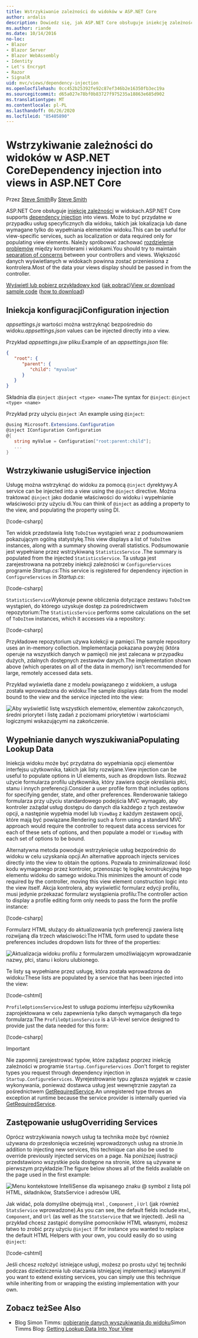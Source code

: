 ```yaml
---
title: Wstrzykiwanie zależności do widoków w ASP.NET Core
author: ardalis
description: Dowiedz się, jak ASP.NET Core obsługuje iniekcję zależności w widokach MVC.
ms.author: riande
ms.date: 10/14/2016
no-loc:
- Blazor
- Blazor Server
- Blazor WebAssembly
- Identity
- Let's Encrypt
- Razor
- SignalR
uid: mvc/views/dependency-injection
ms.openlocfilehash: 0cc452b25392fe92c87ef346b2e16350fb3ec19a
ms.sourcegitcommit: d65a027e78bf0b83727f975235a18863e685d902
ms.translationtype: MT
ms.contentlocale: pl-PL
ms.lasthandoff: 06/26/2020
ms.locfileid: "85405890"
---
```

# <a name="dependency-injection-into-views-in-aspnet-core"></a><span data-ttu-id="f4216-103">Wstrzykiwanie zależności do widoków w ASP.NET Core</span><span class="sxs-lookup"><span data-stu-id="f4216-103">Dependency injection into views in ASP.NET Core</span></span>

<span data-ttu-id="f4216-104">Przez [Steve Smith](https://ardalis.com/)</span><span class="sxs-lookup"><span data-stu-id="f4216-104">By [Steve Smith](https://ardalis.com/)</span></span>

<span data-ttu-id="f4216-105">ASP.NET Core obsługuje [iniekcję zależności](xref:fundamentals/dependency-injection) w widokach.</span><span class="sxs-lookup"><span data-stu-id="f4216-105">ASP.NET Core supports [dependency injection](xref:fundamentals/dependency-injection) into views.</span></span> <span data-ttu-id="f4216-106">Może to być przydatne w przypadku usług specyficznych dla widoku, takich jak lokalizacja lub dane wymagane tylko do wypełniania elementów widoku.</span><span class="sxs-lookup"><span data-stu-id="f4216-106">This can be useful for view-specific services, such as localization or data required only for populating view elements.</span></span> <span data-ttu-id="f4216-107">Należy spróbować zachować [rozdzielenie problemów](/dotnet/standard/modern-web-apps-azure-architecture/architectural-principles#separation-of-concerns) między kontrolerami i widokami.</span><span class="sxs-lookup"><span data-stu-id="f4216-107">You should try to maintain [separation of concerns](/dotnet/standard/modern-web-apps-azure-architecture/architectural-principles#separation-of-concerns) between your controllers and views.</span></span> <span data-ttu-id="f4216-108">Większość danych wyświetlanych w widokach powinna zostać przeniesiona z kontrolera.</span><span class="sxs-lookup"><span data-stu-id="f4216-108">Most of the data your views display should be passed in from the controller.</span></span>

<span data-ttu-id="f4216-109">[Wyświetl lub pobierz przykładowy kod](https://github.com/dotnet/AspNetCore.Docs/tree/master/aspnetcore/mvc/views/dependency-injection/sample) ([jak pobrać](xref:index#how-to-download-a-sample))</span><span class="sxs-lookup"><span data-stu-id="f4216-109">[View or download sample code](https://github.com/dotnet/AspNetCore.Docs/tree/master/aspnetcore/mvc/views/dependency-injection/sample) ([how to download](xref:index#how-to-download-a-sample))</span></span>

## <a name="configuration-injection"></a><span data-ttu-id="f4216-110">Iniekcja konfiguracji</span><span class="sxs-lookup"><span data-stu-id="f4216-110">Configuration injection</span></span>

<span data-ttu-id="f4216-111">*appsettings.js* wartości można wstrzyknąć bezpośrednio do widoku.</span><span class="sxs-lookup"><span data-stu-id="f4216-111">*appsettings.json* values can be injected directly into a view.</span></span>

<span data-ttu-id="f4216-112">Przykład *appsettings.jsw* pliku:</span><span class="sxs-lookup"><span data-stu-id="f4216-112">Example of an *appsettings.json* file:</span></span>

```json
{
   "root": {
      "parent": {
         "child": "myvalue"
      }
   }
}
```

<span data-ttu-id="f4216-113">Składnia dla `@inject` :`@inject <type> <name>`</span><span class="sxs-lookup"><span data-stu-id="f4216-113">The syntax for `@inject`: `@inject <type> <name>`</span></span>

<span data-ttu-id="f4216-114">Przykład przy użyciu `@inject` :</span><span class="sxs-lookup"><span data-stu-id="f4216-114">An example using `@inject`:</span></span>

```csharp
@using Microsoft.Extensions.Configuration
@inject IConfiguration Configuration
@{
   string myValue = Configuration["root:parent:child"];
   ...
}
```

## <a name="service-injection"></a><span data-ttu-id="f4216-115">Wstrzykiwanie usługi</span><span class="sxs-lookup"><span data-stu-id="f4216-115">Service injection</span></span>

<span data-ttu-id="f4216-116">Usługę można wstrzyknąć do widoku za pomocą `@inject` dyrektywy.</span><span class="sxs-lookup"><span data-stu-id="f4216-116">A service can be injected into a view using the `@inject` directive.</span></span> <span data-ttu-id="f4216-117">Można traktować `@inject` jako dodanie właściwości do widoku i wypełnianie właściwości przy użyciu di.</span><span class="sxs-lookup"><span data-stu-id="f4216-117">You can think of `@inject` as adding a property to the view, and populating the property using DI.</span></span>

[!code-csharp[](../../mvc/views/dependency-injection/sample/src/ViewInjectSample/Views/ToDo/Index.cshtml?highlight=4,5,15,16,17)]

<span data-ttu-id="f4216-118">Ten widok przedstawia listę `ToDoItem` wystąpień wraz z podsumowaniem pokazującym ogólną statystykę.</span><span class="sxs-lookup"><span data-stu-id="f4216-118">This view displays a list of `ToDoItem` instances, along with a summary showing overall statistics.</span></span> <span data-ttu-id="f4216-119">Podsumowanie jest wypełniane przez wstrzykiwaną `StatisticsService` .</span><span class="sxs-lookup"><span data-stu-id="f4216-119">The summary is populated from the injected `StatisticsService`.</span></span> <span data-ttu-id="f4216-120">Ta usługa jest zarejestrowana na potrzeby iniekcji zależności w `ConfigureServices` programie *Startup.cs*:</span><span class="sxs-lookup"><span data-stu-id="f4216-120">This service is registered for dependency injection in `ConfigureServices` in *Startup.cs*:</span></span>

[!code-csharp[](../../mvc/views/dependency-injection/sample/src/ViewInjectSample/Startup.cs?highlight=6,7&range=15-22)]

<span data-ttu-id="f4216-121">`StatisticsService`Wykonuje pewne obliczenia dotyczące zestawu `ToDoItem` wystąpień, do którego uzyskuje dostęp za pośrednictwem repozytorium:</span><span class="sxs-lookup"><span data-stu-id="f4216-121">The `StatisticsService` performs some calculations on the set of `ToDoItem` instances, which it accesses via a repository:</span></span>

[!code-csharp[](../../mvc/views/dependency-injection/sample/src/ViewInjectSample/Model/Services/StatisticsService.cs?highlight=15,20,25)]

<span data-ttu-id="f4216-122">Przykładowe repozytorium używa kolekcji w pamięci.</span><span class="sxs-lookup"><span data-stu-id="f4216-122">The sample repository uses an in-memory collection.</span></span> <span data-ttu-id="f4216-123">Implementacja pokazana powyżej (która operuje na wszystkich danych w pamięci) nie jest zalecana w przypadku dużych, zdalnych dostępnych zestawów danych.</span><span class="sxs-lookup"><span data-stu-id="f4216-123">The implementation shown above (which operates on all of the data in memory) isn't recommended for large, remotely accessed data sets.</span></span>

<span data-ttu-id="f4216-124">Przykład wyświetla dane z modelu powiązanego z widokiem, a usługa została wprowadzona do widoku:</span><span class="sxs-lookup"><span data-stu-id="f4216-124">The sample displays data from the model bound to the view and the service injected into the view:</span></span>

![Aby wyświetlić listę wszystkich elementów, elementów zakończonych, średni priorytet i listę zadań z poziomami priorytetów i wartościami logicznymi wskazującymi na zakończenie.](dependency-injection/_static/screenshot.png)

## <a name="populating-lookup-data"></a><span data-ttu-id="f4216-126">Wypełnianie danych wyszukiwania</span><span class="sxs-lookup"><span data-stu-id="f4216-126">Populating Lookup Data</span></span>

<span data-ttu-id="f4216-127">Iniekcja widoku może być przydatna do wypełniania opcji elementów interfejsu użytkownika, takich jak listy rozwijane.</span><span class="sxs-lookup"><span data-stu-id="f4216-127">View injection can be useful to populate options in UI elements, such as dropdown lists.</span></span> <span data-ttu-id="f4216-128">Rozważ użycie formularza profilu użytkownika, który zawiera opcje określania płci, stanu i innych preferencji.</span><span class="sxs-lookup"><span data-stu-id="f4216-128">Consider a user profile form that includes options for specifying gender, state, and other preferences.</span></span> <span data-ttu-id="f4216-129">Renderowanie takiego formularza przy użyciu standardowego podejścia MVC wymagało, aby kontroler zażądał usług dostępu do danych dla każdego z tych zestawów opcji, a następnie wypełnia model lub `ViewBag` z każdym zestawem opcji, które mają być powiązane.</span><span class="sxs-lookup"><span data-stu-id="f4216-129">Rendering such a form using a standard MVC approach would require the controller to request data access services for each of these sets of options, and then populate a model or `ViewBag` with each set of options to be bound.</span></span>

<span data-ttu-id="f4216-130">Alternatywna metoda powoduje wstrzyknięcie usług bezpośrednio do widoku w celu uzyskania opcji.</span><span class="sxs-lookup"><span data-stu-id="f4216-130">An alternative approach injects services directly into the view to obtain the options.</span></span> <span data-ttu-id="f4216-131">Pozwala to zminimalizować ilość kodu wymaganego przez kontroler, przenosząc tę logikę konstrukcyjną tego elementu widoku do samego widoku.</span><span class="sxs-lookup"><span data-stu-id="f4216-131">This minimizes the amount of code required by the controller, moving this view element construction logic into the view itself.</span></span> <span data-ttu-id="f4216-132">Akcja kontrolera, aby wyświetlić formularz edycji profilu, musi jedynie przekazać formularz wystąpienia profilu:</span><span class="sxs-lookup"><span data-stu-id="f4216-132">The controller action to display a profile editing form only needs to pass the form the profile instance:</span></span>

[!code-csharp[](../../mvc/views/dependency-injection/sample/src/ViewInjectSample/Controllers/ProfileController.cs?highlight=9,19)]

<span data-ttu-id="f4216-133">Formularz HTML służący do aktualizowania tych preferencji zawiera listę rozwijaną dla trzech właściwości:</span><span class="sxs-lookup"><span data-stu-id="f4216-133">The HTML form used to update these preferences includes dropdown lists for three of the properties:</span></span>

![Aktualizacja widoku profilu z formularzem umożliwiającym wprowadzanie nazwy, płci, stanu i koloru ulubionego.](dependency-injection/_static/updateprofile.png)

<span data-ttu-id="f4216-135">Te listy są wypełniane przez usługę, która została wprowadzona do widoku:</span><span class="sxs-lookup"><span data-stu-id="f4216-135">These lists are populated by a service that has been injected into the view:</span></span>

[!code-cshtml[](../../mvc/views/dependency-injection/sample/src/ViewInjectSample/Views/Profile/Index.cshtml?highlight=4,16,17,21,22,26,27)]

<span data-ttu-id="f4216-136">`ProfileOptionsService`Jest to usługa poziomu interfejsu użytkownika zaprojektowana w celu zapewnienia tylko danych wymaganych dla tego formularza:</span><span class="sxs-lookup"><span data-stu-id="f4216-136">The `ProfileOptionsService` is a UI-level service designed to provide just the data needed for this form:</span></span>

[!code-csharp[](../../mvc/views/dependency-injection/sample/src/ViewInjectSample/Model/Services/ProfileOptionsService.cs?highlight=7,13,24)]

> [!IMPORTANT]
> <span data-ttu-id="f4216-137">Nie zapomnij zarejestrować typów, które zażądasz poprzez iniekcję zależności w programie `Startup.ConfigureServices` .</span><span class="sxs-lookup"><span data-stu-id="f4216-137">Don't forget to register types you request through dependency injection in `Startup.ConfigureServices`.</span></span> <span data-ttu-id="f4216-138">Wyrejestrowanie typu zgłasza wyjątek w czasie wykonywania, ponieważ dostawca usług jest wewnętrznie zapytań za pośrednictwem [GetRequiredService](/dotnet/api/microsoft.extensions.dependencyinjection.serviceproviderserviceextensions.getrequiredservice).</span><span class="sxs-lookup"><span data-stu-id="f4216-138">An unregistered type throws an exception at runtime because the service provider is internally queried via [GetRequiredService](/dotnet/api/microsoft.extensions.dependencyinjection.serviceproviderserviceextensions.getrequiredservice).</span></span>

## <a name="overriding-services"></a><span data-ttu-id="f4216-139">Zastępowanie usług</span><span class="sxs-lookup"><span data-stu-id="f4216-139">Overriding Services</span></span>

<span data-ttu-id="f4216-140">Oprócz wstrzykiwania nowych usług ta technika może być również używana do przesłonięcia wcześniej wprowadzonych usług na stronie.</span><span class="sxs-lookup"><span data-stu-id="f4216-140">In addition to injecting new services, this technique can also be used to override previously injected services on a page.</span></span> <span data-ttu-id="f4216-141">Na poniższej ilustracji przedstawiono wszystkie pola dostępne na stronie, które są używane w pierwszym przykładzie:</span><span class="sxs-lookup"><span data-stu-id="f4216-141">The figure below shows all of the fields available on the page used in the first example:</span></span>

![Menu kontekstowe IntelliSense dla wpisanego znaku @ symbol z listą pól HTML, składników, StatsService i adresów URL](dependency-injection/_static/razor-fields.png)

<span data-ttu-id="f4216-143">Jak widać, pola domyślne obejmują `Html` , `Component` , i `Url` (jak również `StatsService` wprowadzone).</span><span class="sxs-lookup"><span data-stu-id="f4216-143">As you can see, the default fields include `Html`, `Component`, and `Url` (as well as the `StatsService` that we injected).</span></span> <span data-ttu-id="f4216-144">Jeśli na przykład chcesz zastąpić domyślne pomocników HTML własnymi, możesz łatwo to zrobić przy użyciu `@inject` :</span><span class="sxs-lookup"><span data-stu-id="f4216-144">If for instance you wanted to replace the default HTML Helpers with your own, you could easily do so using `@inject`:</span></span>

[!code-cshtml[](../../mvc/views/dependency-injection/sample/src/ViewInjectSample/Views/Helper/Index.cshtml?highlight=3,11)]

<span data-ttu-id="f4216-145">Jeśli chcesz rozłożyć istniejące usługi, możesz po prostu użyć tej techniki podczas dziedziczenia lub otaczania istniejącej implementacji własnymi.</span><span class="sxs-lookup"><span data-stu-id="f4216-145">If you want to extend existing services, you can simply use this technique while inheriting from or wrapping the existing implementation with your own.</span></span>

## <a name="see-also"></a><span data-ttu-id="f4216-146">Zobacz też</span><span class="sxs-lookup"><span data-stu-id="f4216-146">See Also</span></span>

* <span data-ttu-id="f4216-147">Blog Simon Timms: [pobieranie danych wyszukiwania do widoku](https://blog.simontimms.com/2015/06/09/getting-lookup-data-into-you-view/)</span><span class="sxs-lookup"><span data-stu-id="f4216-147">Simon Timms Blog: [Getting Lookup Data Into Your View](https://blog.simontimms.com/2015/06/09/getting-lookup-data-into-you-view/)</span></span>
